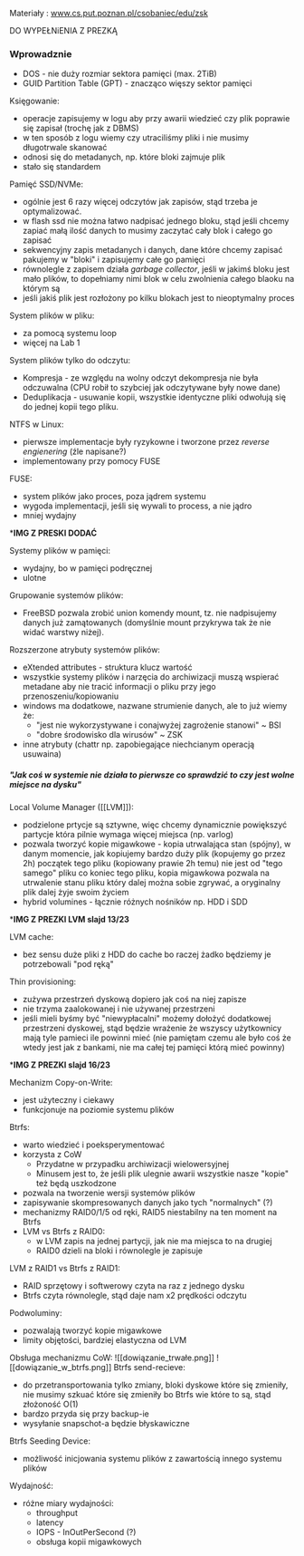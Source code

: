 Materiały : www.cs.put.poznan.pl/csobaniec/edu/zsk

DO WYPEŁNiENIA Z PREZKĄ

### Wprowadznie

- DOS - nie duży rozmiar sektora pamięci (max. 2TiB)
- GUID Partition Table (GPT) - znacząco więszy sektor pamięci

Księgowanie:
- operacje zapisujemy w logu aby przy awarii wiedzieć czy plik poprawie się zapisał (trochę jak z DBMS)
- w ten sposób z logu wiemy czy utraciliśmy pliki i nie musimy długotrwale skanować
- odnosi się do metadanych, np. które bloki zajmuje plik
- stało się standardem

Pamięć SSD/NVMe:
- ogólnie jest 6 razy więcej odczytów jak zapisów, stąd trzeba je optymalizować. 
- w flash ssd nie można łatwo nadpisać jednego bloku, stąd jeśli chcemy zapiać małą ilość danych to musimy zaczytać cały blok i całego go zapisać
- sekwencyjny zapis metadanych i danych, dane które chcemy zapisać pakujemy w "bloki" i zapisujemy całe go pamięci
- równolegle z zapisem działa *garbage collector*, jeśli w jakimś bloku jest mało plików, to dopełniamy nimi blok w celu zwolnienia całego blaoku na którym są
- jeśli jakiś plik jest rozłożony po kilku blokach jest to nieoptymalny proces

System plików w pliku:
- za pomocą systemu loop
- więcej na Lab 1

System plików tylko do odczytu:
- Kompresja - ze względu na wolny odczyt dekompresja nie była odczuwalna (CPU robił to szybciej jak odczytywane były nowe dane)
- Deduplikacja - usuwanie kopii, wszystkie identyczne pliki odwołują się do jednej kopii tego pliku.

NTFS w Linux:
- pierwsze implementacje były ryzykowne i tworzone przez *reverse engienering* (źle napisane?)
- implementowany przy pomocy FUSE

FUSE:
- system plików jako proces, poza jądrem systemu
- wygoda implementacji, jeśli się wywali to process, a nie jądro
- mniej wydajny

\***IMG Z PRESKI DODAĆ**

Systemy plików w pamięci:
- wydajny, bo w pamięci podręcznej
- ulotne

Grupowanie systemów plików:
- FreeBSD pozwala zrobić union komendy mount, tz. nie nadpisujemy danych już zamątowanych (domyślnie mount przykrywa tak że nie widać warstwy niżej).

Rozszerzone atrybuty systemów plików:
- eXtended attributes - struktura klucz wartość
- wszystkie systemy plików i narzęcia do archiwizacji muszą wspierać metadane aby nie tracić informacji o pliku przy jego przenoszeniu/kopiowaniu
- windows ma dodatkowe, nazwane strumienie danych, ale to już wiemy że:
	- "jest nie wykorzystywane i conajwyżej zagrożenie stanowi" ~ BSI
	- "dobre środowisko dla wirusów" ~ ZSK
- inne atrybuty (chattr np. zapobiegające niechcianym operacją usuwaina)

##### "Jak coś w systemie nie działa to pierwsze co sprawdzić to czy jest wolne miejsce na dysku"

Local Volume Manager ([[LVM]]):
- podzielone prtycje są sztywne, więc chcemy dynamicznie powiększyć partycje która pilnie wymaga więcej miejsca (np. varlog)
- pozwala tworzyć kopie migawkowe - kopia utrwalająca stan (spójny), w danym momencie, jak kopiujemy bardzo duży plik (kopujemy go przez 2h) początek tego pliku (kopiowany prawie 2h temu) nie jest od "tego samego" pliku co koniec tego pliku, kopia migawkowa pozwala na utrwalenie stanu pliku który dalej można sobie zgrywać, a oryginalny plik dalej żyje swoim życiem
- hybrid volumines - łącznie różnych nośników np. HDD i SDD

\***IMG Z PREZKI LVM slajd 13/23**

LVM cache:
- bez sensu duże pliki z HDD do cache bo raczej żadko będziemy je potrzebowali "pod ręką"

Thin provisioning: 
- zużywa przestrzeń dyskową dopiero jak coś na niej zapisze
- nie trzyma zaalokowanej i nie używanej przestrzeni
- jeśli mieli byśmy być "niewypłacalni" możemy dołożyć dodatkowej przestrzeni dyskowej, stąd będzie wrażenie że wszyscy użytkownicy mają tyle pamieci ile powinni mieć (nie pamiętam czemu ale było coś że wtedy jest jak z bankami, nie ma całej tej pamięci którą mieć powinny)

\***IMG Z PREZKI slajd 16/23**


Mechanizm Copy-on-Write:
- jest użyteczny i ciekawy
- funkcjonuje na poziomie systemu plików

Btrfs:
- warto wiedzieć i poeksperymentować
- korzysta z CoW
	- Przydatne w przypadku archiwizacji wielowersyjnej
	- Minusem jest to, że jeśli plik ulegnie awarii wszystkie nasze "kopie" też będą uszkodzone
- pozwala na tworzenie wersji systemów plików
- zapisywanie skompresowanych danych jako tych "normalnych" (?)
- mechanizmy RAID0/1/5 od ręki, RAID5 niestabilny na ten moment na Btrfs
- LVM vs Btrfs z RAID0:
	- w LVM zapis na jednej partycji, jak nie ma miejsca to na drugiej
	- RAID0 dzieli na bloki i równolegle je zapisuje

LVM z RAID1 vs Btrfs z RAID1:
- RAID sprzętowy i softwerowy czyta na raz z jednego dysku
- Btrfs czyta równolegle, stąd daje nam x2 prędkości odczytu

Podwoluminy:
- pozwalają tworzyć kopie migawkowe
- limity objętości, bardziej elastyczna od LVM

Obsługa mechanizmu CoW:
![[dowiązanie_trwałe.png]]
![[dowiązanie_w_btrfs.png]]
Btrfs send-recieve:
- do przetransportowania tylko zmiany, bloki dyskowe które się zmieniły, nie musimy szkuać które się zmieniły bo Btrfs wie które to są, stąd złożoność O(1)
- bardzo przyda się przy backup-ie
- wysyłanie snapschot-a będzie błyskawiczne

Btrfs Seeding Device:
- możliwość inicjowania systemu plików z zawartością innego systemu plików

Wydajność:
- różne miary wydajności:
	- throughput
	- latency
	- IOPS - InOutPerSecond (?)
	- obsługa kopii migawkowych